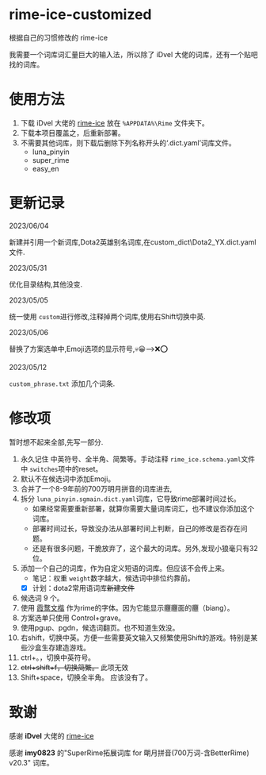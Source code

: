 # rime-ice-customized

根据自己的习惯修改的 rime-ice

我需要一个词库词汇量巨大的输入法，所以除了 iDvel 大佬的词库，还有一个贴吧找的词库。

# 使用方法

1. 下载 iDvel 大佬的 [rime-ice](https://github.com/iDvel/rime-ice) 放在 `%APPDATA%\Rime` 文件夹下。
2. 下载本项目覆盖之，后重新部署。
3. 不需要其他词库，则下载后删除下列名称开头的‘.dict.yaml’词库文件。
   - luna_pinyin
   - super_rime
   - easy_en

# 更新记录

2023/06/04

新建并引用一个新词库,Dota2英雄别名词库,在custom_dict\Dota2_YX.dict.yaml文件.

2023/05/31

优化目录结构,其他没变.

2023/05/05

统一使用 `custom`进行修改,注释掉两个词库,使用右Shift切换中英.

2023/05/06

替换了方案选单中,Emoji选项的显示符号,💀😀-->❌⭕  

2023/05/12  

`custom_phrase.txt` 添加几个词条.  

# 修改项

暂时想不起来全部,先写一部分.

1. 永久记住 中英符号、全半角、简繁等。手动注释 `rime_ice.schema.yaml`文件中 `switches`项中的reset。
2. 默认不在候选词中添加Emoji。
3. 合并了一个8-9年前的700万明月拼音的词库进去,
4. 拆分 `luna_pinyin.sgmain.dict.yaml`词库，它导致rime部署时间过长。
   - 如果经常需要重新部署，就算你需要大量词库词汇，也不建议你添加这个词库。
   - 部署时间过长，导致没办法从部署时间上判断，自己的修改是否存在问题。
   - 还是有很多问题，干脆放弃了，这个最大的词库。另外,发现小狼毫只有32位。
5. 添加一个自己的词库，作为自定义短语的词库。但应该不会传上来。
   - 笔记：权重 `weight`数字越大，候选词中排位约靠前。
   - [x] 计划：dota2常用语词库~~新建文件~~
6. 候选词 9 个。
7. 使用 [霞鹜文楷](https://github.com/lxgw/LxgwWenKai) 作为rime的字体。因为它能显示𰻝𰻝面的𰻝（biang）。
8. 方案选单只使用 Control+grave。
9. 使用pgup、pgdn，候选词翻页。也不知道生效没。
10. 右shift，切换中英。方便一些需要英文输入又频繁使用Shift的游戏。特别是某些沙盒生存建造游戏。
11. ctrl+。，切换中英符号。
12. ~~ctrl+shift+f，切换简繁。~~ 此项无效
13. Shift+space，切换全半角。
    应该没有了。

# 致谢

感谢 **iDvel** 大佬的 [rime-ice](https://github.com/iDvel/rime-ice)

感谢 **imy0823** 的"SuperRime拓展词库 for 朙月拼音(700万词-含BetterRime) v20.3" 词库。
